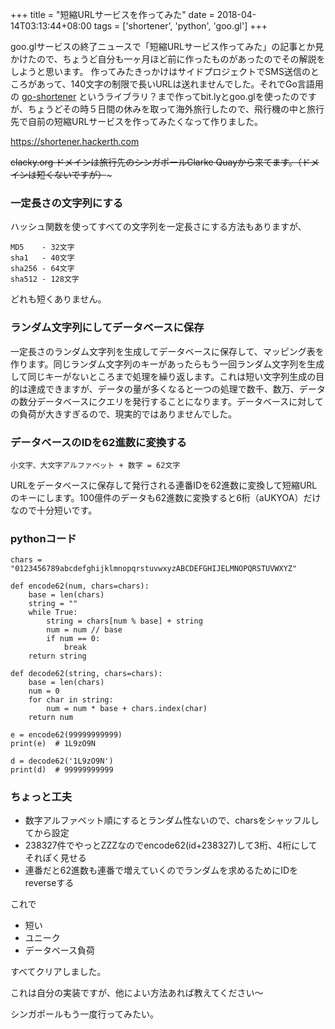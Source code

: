 +++
title = "短縮URLサービスを作ってみた"
date = 2018-04-14T03:13:44+08:00
tags = ['shortener', 'python', 'goo.gl']
+++

goo.glサービスの終了ニュースで「短縮URLサービス作ってみた」の記事とか見かけたので、ちょうど自分も一ヶ月ほど前に作ったものがあったのでその解説をしようと思います。
作ってみたきっかけはサイドプロジェクトでSMS送信のところがあって、140文字の制限で長いURLは送れませんでした。それでGo言語用の [go-shortener](https://github.com/dongri/go-shortener) というライブラリ？まで作ってbit.lyとgoo.glを使ったのですが、ちょうどその時５日間の休みを取って海外旅行したので、飛行機の中と旅行先で自前の短縮URLサービスを作ってみたくなって作りました。

https://shortener.hackerth.com

~~clacky.org ドメインは旅行先のシンガポールClarke Quayから来てます。（ドメインは短くないですが）~~~

### 一定長さの文字列にする
ハッシュ関数を使ってすべての文字列を一定長さにする方法もありますが、

```
MD5    - 32文字
sha1   - 40文字
sha256 - 64文字
sha512 - 128文字
```

どれも短くありません。

### ランダム文字列にしてデータベースに保存
一定長さのランダム文字列を生成してデータベースに保存して、マッピング表を作ります。同じランダム文字列のキーがあったらもう一回ランダム文字列を生成して同じキーがないところまで処理を繰り返します。これは短い文字列生成の目的は達成できますが、データの量が多くなると一つの処理で数千、数万、データの数分データベースにクエリを発行することになります。データベースに対しての負荷が大きすぎるので、現実的ではありませんでした。

### データベースのIDを62進数に変換する
`小文字、大文字アルファベット + 数字 = 62文字`

URLをデータベースに保存して発行される連番IDを62進数に変換して短縮URLのキーにします。100億件のデータも62進数に変換すると6桁（aUKYOA）だけなので十分短いです。

### pythonコード

```
chars = "0123456789abcdefghijklmnopqrstuvwxyzABCDEFGHIJELMNOPQRSTUVWXYZ"

def encode62(num, chars=chars):
    base = len(chars)
    string = ""
    while True:
        string = chars[num % base] + string
        num = num // base
        if num == 0:
            break
    return string

def decode62(string, chars=chars):
    base = len(chars)
    num = 0
    for char in string:
        num = num * base + chars.index(char)
    return num

e = encode62(99999999999)
print(e)  # 1L9zO9N

d = decode62('1L9zO9N')
print(d)  # 99999999999
```

### ちょっと工夫

* 数字アルファベット順にするとランダム性ないので、charsをシャッフルしてから設定
* 238327件でやっとZZZなのでencode62(id+238327)して3桁、4桁にしてそれぽく見せる
* 連番だと62進数も連番で増えていくのでランダムを求めるためにIDをreverseする

これで

* 短い
* ユニーク
* データベース負荷

すべてクリアしました。

これは自分の実装ですが、他によい方法あれば教えてください〜

シンガポールもう一度行ってみたい。